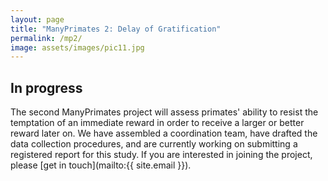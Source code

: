 ```yaml
---
layout: page
title: "ManyPrimates 2: Delay of Gratification"
permalink: /mp2/
image: assets/images/pic11.jpg
---
```


## In progress

The second ManyPrimates project will assess primates' ability to resist the temptation of an immediate reward in order to receive a larger or better reward later on. We have assembled a coordination team, have drafted the data collection procedures, and are currently working on submitting a registered report for this study. If you are interested in joining the project, please [get in touch](mailto:{{ site.email }}).


